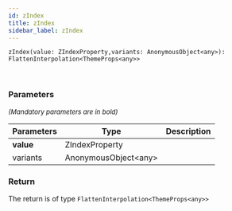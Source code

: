 ```yaml
---
id: zIndex
title: zIndex
sidebar_label: zIndex
---
```


```tsx
zIndex(value: ZIndexProperty,variants: AnonymousObject<any>): FlattenInterpolation<ThemeProps<any>>
```
<br/>



### Parameters

<font size="2"><i>(Mandatory parameters are in bold)</i></font>

| Parameters | Type | Description |
| --------- | ---- | ----------- |
| **value** | ZIndexProperty |  |
| variants | AnonymousObject<any\> |  |


### Return



The return is of type <code>FlattenInterpolation<ThemeProps<any\>\></code>